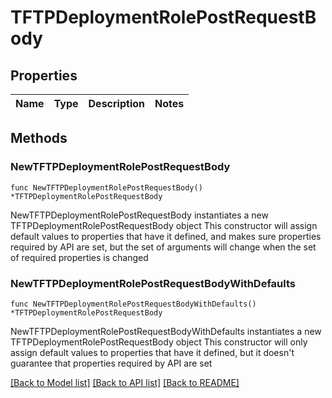 # TFTPDeploymentRolePostRequestBody

## Properties

Name | Type | Description | Notes
------------ | ------------- | ------------- | -------------

## Methods

### NewTFTPDeploymentRolePostRequestBody

`func NewTFTPDeploymentRolePostRequestBody() *TFTPDeploymentRolePostRequestBody`

NewTFTPDeploymentRolePostRequestBody instantiates a new TFTPDeploymentRolePostRequestBody object
This constructor will assign default values to properties that have it defined,
and makes sure properties required by API are set, but the set of arguments
will change when the set of required properties is changed

### NewTFTPDeploymentRolePostRequestBodyWithDefaults

`func NewTFTPDeploymentRolePostRequestBodyWithDefaults() *TFTPDeploymentRolePostRequestBody`

NewTFTPDeploymentRolePostRequestBodyWithDefaults instantiates a new TFTPDeploymentRolePostRequestBody object
This constructor will only assign default values to properties that have it defined,
but it doesn't guarantee that properties required by API are set


[[Back to Model list]](../README.md#documentation-for-models) [[Back to API list]](../README.md#documentation-for-api-endpoints) [[Back to README]](../README.md)


